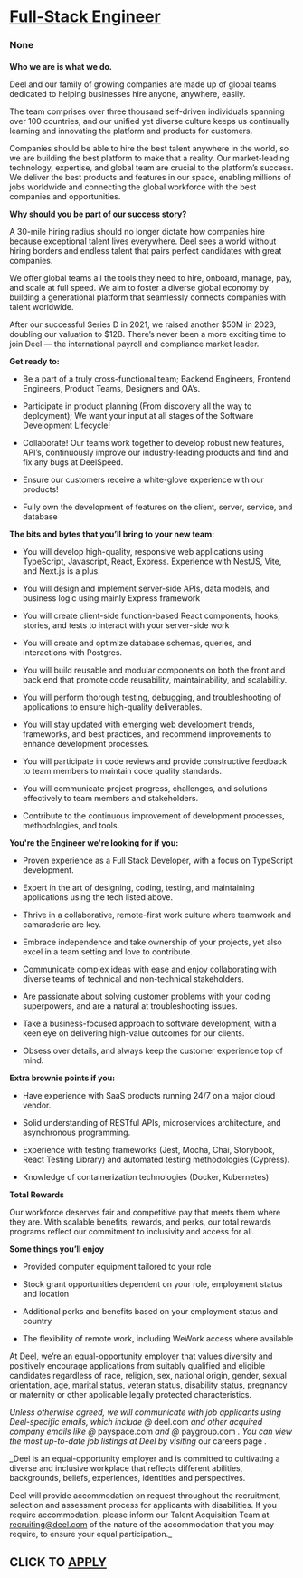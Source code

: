 # [Full-Stack Engineer](https://www.remotewlb.com/apply/full-stack-engineer-139896)  
### None  
####  

**Who we are is what we do.**

Deel and our family of growing companies are made up of global teams dedicated to helping businesses hire anyone, anywhere, easily.

The team comprises over three thousand self-driven individuals spanning over 100 countries, and our unified yet diverse culture keeps us continually learning and innovating the platform and products for customers.

Companies should be able to hire the best talent anywhere in the world, so we are building the best platform to make that a reality. Our market-leading technology, expertise, and global team are crucial to the platform’s success. We deliver the best products and features in our space, enabling millions of jobs worldwide and connecting the global workforce with the best companies and opportunities.

 **Why should you be part of our success story?**

A 30-mile hiring radius should no longer dictate how companies hire because exceptional talent lives everywhere. Deel sees a world without hiring borders and endless talent that pairs perfect candidates with great companies.

We offer global teams all the tools they need to hire, onboard, manage, pay, and scale at full speed. We aim to foster a diverse global economy by building a generational platform that seamlessly connects companies with talent worldwide.

After our successful Series D in 2021, we raised another $50M in 2023, doubling our valuation to $12B. There’s never been a more exciting time to join Deel — the international payroll and compliance market leader.

 **Get ready to:**

  * Be a part of a truly cross-functional team; Backend Engineers, Frontend Engineers, Product Teams, Designers and QA’s.

  * Participate in product planning (From discovery all the way to deployment); We want your input at all stages of the Software Development Lifecycle!

  * Collaborate! Our teams work together to develop robust new features, API’s, continuously improve our industry-leading products and find and fix any bugs at DeelSpeed.

  * Ensure our customers receive a white-glove experience with our products!

  * Fully own the development of features on the client, server, service, and database

  
 **The bits and bytes that you’ll bring to your new team:**

  * You will develop high-quality, responsive web applications using TypeScript, Javascript, React, Express. Experience with NestJS, Vite, and Next.js is a plus. 

  * You will design and implement server-side APIs, data models, and business logic using mainly Express framework 

  * You will create client-side function-based React components, hooks, stories, and tests to interact with your server-side work

  * You will create and optimize database schemas, queries, and interactions with Postgres. 

  * You will build reusable and modular components on both the front and back end that promote code reusability, maintainability, and scalability.

  * You will perform thorough testing, debugging, and troubleshooting of applications to ensure high-quality deliverables.

  * You will stay updated with emerging web development trends, frameworks, and best practices, and recommend improvements to enhance development processes.

  * You will participate in code reviews and provide constructive feedback to team members to maintain code quality standards.

  * You will communicate project progress, challenges, and solutions effectively to team members and stakeholders.

  * Contribute to the continuous improvement of development processes, methodologies, and tools.

  
 **You're the Engineer we're looking for if you:**

  * Proven experience as a Full Stack Developer, with a focus on TypeScript development.

  * Expert in the art of designing, coding, testing, and maintaining applications using the tech listed above.

  * Thrive in a collaborative, remote-first work culture where teamwork and camaraderie are key.

  * Embrace independence and take ownership of your projects, yet also excel in a team setting and love to contribute.

  * Communicate complex ideas with ease and enjoy collaborating with diverse teams of technical and non-technical stakeholders.

  * Are passionate about solving customer problems with your coding superpowers, and are a natural at troubleshooting issues.

  * Take a business-focused approach to software development, with a keen eye on delivering high-value outcomes for our clients.

  * Obsess over details, and always keep the customer experience top of mind.

 **Extra brownie points if you:**

  * Have experience with SaaS products running 24/7 on a major cloud vendor.

  * Solid understanding of RESTful APIs, microservices architecture, and asynchronous programming.

  * Experience with testing frameworks (Jest, Mocha, Chai, Storybook, React Testing Library) and automated testing methodologies (Cypress).

  * Knowledge of containerization technologies (Docker, Kubernetes)

 **Total Rewards**

Our workforce deserves fair and competitive pay that meets them where they are. With scalable benefits, rewards, and perks, our total rewards programs reflect our commitment to inclusivity and access for all.

**Some things you’ll enjoy**

  * Provided computer equipment tailored to your role

  * Stock grant opportunities dependent on your role, employment status and location

  * Additional perks and benefits based on your employment status and country

  * The flexibility of remote work, including WeWork access where available

At Deel, we’re an equal-opportunity employer that values diversity and positively encourage applications from suitably qualified and eligible candidates regardless of race, religion, sex, national origin, gender, sexual orientation, age, marital status, veteran status, disability status, pregnancy or maternity or other applicable legally protected characteristics.

 _Unless otherwise agreed, we will communicate with job applicants using Deel-specific emails, which include @_ deel.com _and other acquired company emails like @_ payspace.com _and @_ paygroup.com _. You can view the most up-to-date job listings at Deel by visiting_ our careers page _._  
  
 _Deel is an equal-opportunity employer and is committed to cultivating a diverse and inclusive workplace that reflects different abilities, backgrounds, beliefs, experiences, identities and perspectives.  
  
Deel will provide accommodation on request throughout the recruitment, selection and assessment process for applicants with disabilities. If you require accommodation, please inform our Talent Acquisition Team at recruiting@deel.com of the nature of the accommodation that you may require, to ensure your equal participation._

  
## CLICK TO [APPLY](https://www.remotewlb.com/apply/full-stack-engineer-139896)

